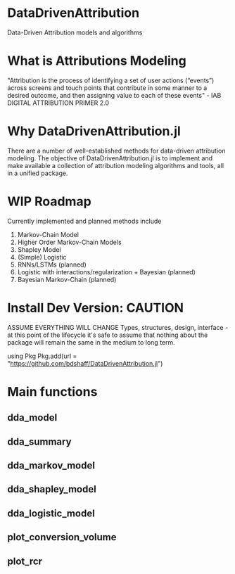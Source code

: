 # DataDrivenAttribution

Data-Driven Attribution models and algorithms

# What is Attributions Modeling

"Attribution is the process of identifying a set of user actions (“events”) across screens and touch points that
contribute in some manner to a desired outcome, and then assigning value to each of these events" - IAB DIGITAL ATTRIBUTION PRIMER 2.0

# Why DataDrivenAttribution.jl
There are a number of well-established methods for data-driven attribution modeling.
The objective of DataDrivenAttribution.jl is to implement and make available a collection of attribution modeling algorithms and tools, all in a unified package.


# WIP Roadmap
Currently implemented and planned methods include
1. Markov-Chain Model
2. Higher Order Markov-Chain Models
3. Shapley Model
4. (Simple) Logistic
5. RNNs/LSTMs (planned)
6. Logistic with interactions/regularization + Bayesian (planned)
7. Bayesian Markov-Chain (planned)


# Install Dev Version: CAUTION

ASSUME EVERYTHING WILL CHANGE
Types, structures, design, interface - at this point of the lifecycle it's safe to assume that nothing about the package will remain the same in the medium to long term.

using Pkg
Pkg.add(url = "https://github.com/bdshaff/DataDrivenAttribution.jl")


# Main functions

## dda_model

## dda_summary

## dda_markov_model

## dda_shapley_model

## dda_logistic_model

## plot_conversion_volume

## plot_rcr